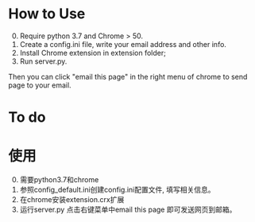# How to Use
0. Require python 3.7 and Chrome > 50.
1. Create a config.ini file, write your email address and other info.
2. Install Chrome extension in extension folder;
3. Run server.py.

Then you can click "email this page" in the right menu of chrome to send page to your email.

# To do


# 使用
0. 需要python3.7和chrome
1. 参照config_default.ini创建config.ini配置文件, 填写相关信息。
2. 在chrome安装extension.crx扩展
3. 运行server.py
点击右键菜单中email this page 即可发送网页到邮箱。
